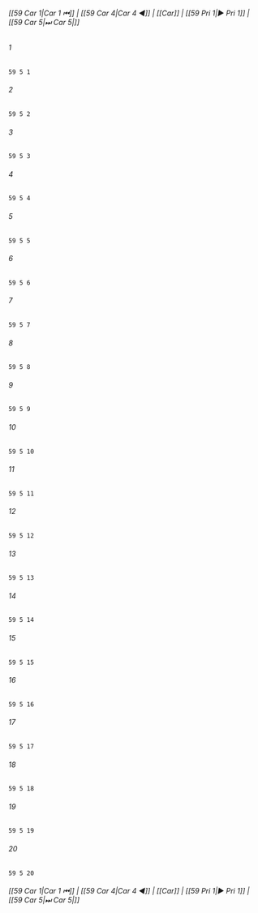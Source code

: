 
###### [[59 Car 1|Car 1 ⏮]] | [[59 Car 4|Car 4 ◀]] | [[Car]] | [[59 Pri 1|▶ Pri 1]] | [[59 Car 5|⏭ Car 5|]]

###### 1
``` verse
59 5 1 
```
###### 2
``` verse
59 5 2 
```
###### 3
``` verse
59 5 3 
```
###### 4
``` verse
59 5 4 
```
###### 5
``` verse
59 5 5 
```
###### 6
``` verse
59 5 6 
```
###### 7
``` verse
59 5 7 
```
###### 8
``` verse
59 5 8 
```
###### 9
``` verse
59 5 9 
```
###### 10
``` verse
59 5 10 
```
###### 11
``` verse
59 5 11 
```
###### 12
``` verse
59 5 12 
```
###### 13
``` verse
59 5 13 
```
###### 14
``` verse
59 5 14 
```
###### 15
``` verse
59 5 15 
```
###### 16
``` verse
59 5 16 
```
###### 17
``` verse
59 5 17 
```
###### 18
``` verse
59 5 18 
```
###### 19
``` verse
59 5 19 
```
###### 20
``` verse
59 5 20 
```

###### [[59 Car 1|Car 1 ⏮]] | [[59 Car 4|Car 4 ◀]] | [[Car]] | [[59 Pri 1|▶ Pri 1]] | [[59 Car 5|⏭ Car 5|]]

